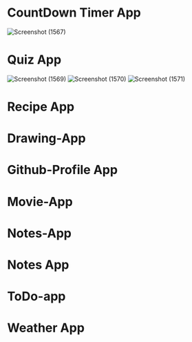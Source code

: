 # CountDown Timer App
![Screenshot (1567)](https://user-images.githubusercontent.com/86683029/177507295-c9282bc2-1481-4b8f-8f44-2ad7efdabdb6.png)

# Quiz  App
![Screenshot (1569)](https://user-images.githubusercontent.com/86683029/177507358-c527a0a5-7470-40e7-ba87-412317fcd248.png)
![Screenshot (1570)](https://user-images.githubusercontent.com/86683029/177507363-c0694513-8823-41bc-8ea4-91479e114b16.png)
![Screenshot (1571)](https://user-images.githubusercontent.com/86683029/177507576-d77ba446-143a-4498-a978-33e8b95b5295.png)


# Recipe App
# Drawing-App
# Github-Profile App
# Movie-App
# Notes-App
# Notes App
# ToDo-app
# Weather App
